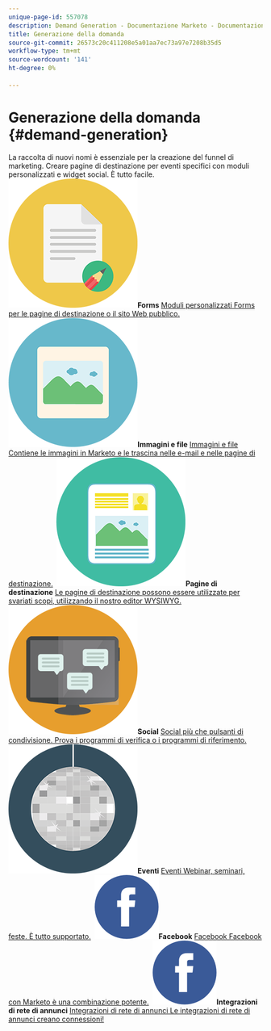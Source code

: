 ```yaml
---
unique-page-id: 557078
description: Demand Generation - Documentazione Marketo - Documentazione del prodotto
title: Generazione della domanda
source-git-commit: 26573c20c411208e5a01aa7ec73a97e7208b35d5
workflow-type: tm+mt
source-wordcount: '141'
ht-degree: 0%

---
```



# Generazione della domanda {#demand-generation}

La raccolta di nuovi nomi è essenziale per la creazione del funnel di marketing. Creare pagine di destinazione per eventi specifici con moduli personalizzati e widget social. È tutto facile.
**&#x200B; ![Forms](assets/documents-bookmarks-16.png)Forms** [Moduli personalizzati Forms per le pagine di destinazione o il sito Web pubblico.](https://docs.marketo.com/display/DOCS/Forms)     **&#x200B; ![Immagini e file](assets/graphic-design-tools-06.png)Immagini e file** [Immagini e file Contiene le immagini in Marketo e le trascina nelle e-mail e nelle pagine di destinazione.](https://docs.marketo.com/display/DOCS/Images+and+Files)     **&#x200B; ![Pagine di destinazione](assets/office-artboard-80.png)Pagine di destinazione** [Le pagine di destinazione possono essere utilizzate per svariati scopi, utilizzando il nostro editor WYSIWYG.](https://docs.marketo.com/pages/viewpage.action?pageId=2359689)     **&#x200B; ![Social](assets/chat-messages-18.png)Social** [Social più che pulsanti di condivisione. Prova i programmi di verifica o i programmi di riferimento.](https://docs.marketo.com/display/DOCS/Social)     **&#x200B; ![Eventi](assets/party-10.png)Eventi** [Eventi Webinar, seminari, feste. È tutto supportato.](https://docs.marketo.com/pages/viewpage.action?pageId=2949755)     **&#x200B; ![Facebook](assets/facebook-icon.png)Facebook** [Facebook Facebook con Marketo è una combinazione potente.](https://docs.marketo.com/display/DOCS/Facebook)     **&#x200B; ![Integrazioni di rete di annunci](assets/facebook-icon.png)Integrazioni di rete di annunci** [Integrazioni di rete di annunci Le integrazioni di rete di annunci creano connessioni!](https://docs.marketo.com/display/DOCS/Ad+Network+Integrations)
